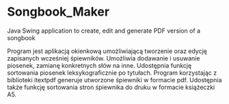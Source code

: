 # Songbook_Maker
Java Swing application to create, edit and generate PDF version of a songbook


Program jest aplikacją okienkową umożliwiającą tworzenie oraz edycję zapisanych wcześniej śpiewników. 
Umożliwia dodawanie i usuwanie piosenek, zamianę konkretnych słów na inne. Udostępnia funkcję sortowania piosenek leksykograficznie po tytułach. 
Program korzystając z biblioteki itextpdf generuje utworzone śpiewniki w formacie pdf. 
Udostępnia także funkcję sortowania stron śpiewnika do druku w formacie książeczki A5.
